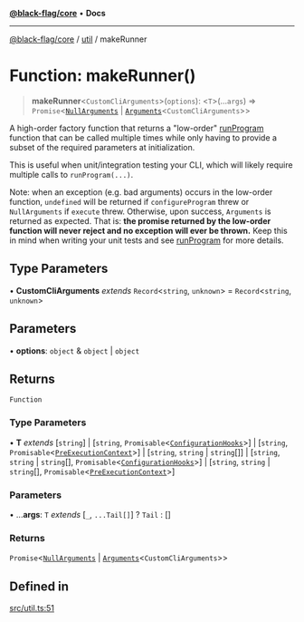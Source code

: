 [**@black-flag/core**](../../README.md) • **Docs**

***

[@black-flag/core](../../README.md) / [util](../README.md) / makeRunner

# Function: makeRunner()

> **makeRunner**\<`CustomCliArguments`\>(`options`): \<`T`\>(...`args`) => `Promise`\<[`NullArguments`](../../index/type-aliases/NullArguments.md) \| [`Arguments`](../../index/type-aliases/Arguments.md)\<`CustomCliArguments`\>\>

A high-order factory function that returns a "low-order" [runProgram](../../index/functions/runProgram.md)
function that can be called multiple times while only having to provide a
subset of the required parameters at initialization.

This is useful when unit/integration testing your CLI, which will likely
require multiple calls to `runProgram(...)`.

Note: when an exception (e.g. bad arguments) occurs in the low-order
function, `undefined` will be returned if `configureProgram` threw or
`NullArguments` if `execute` threw. Otherwise, upon success, `Arguments` is
returned as expected. That is: **the promise returned by the low-order
function will never reject and no exception will ever be thrown.** Keep this
in mind when writing your unit tests and see [runProgram](../../index/functions/runProgram.md) for more
details.

## Type Parameters

• **CustomCliArguments** *extends* `Record`\<`string`, `unknown`\> = `Record`\<`string`, `unknown`\>

## Parameters

• **options**: `object` & `object` \| `object`

## Returns

`Function`

### Type Parameters

• **T** *extends* [`string`] \| [`string`, `Promisable`\<[`ConfigurationHooks`](../../index/type-aliases/ConfigurationHooks.md)\>] \| [`string`, `Promisable`\<[`PreExecutionContext`](../type-aliases/PreExecutionContext.md)\>] \| [`string`, `string` \| `string`[]] \| [`string`, `string` \| `string`[], `Promisable`\<[`ConfigurationHooks`](../../index/type-aliases/ConfigurationHooks.md)\>] \| [`string`, `string` \| `string`[], `Promisable`\<[`PreExecutionContext`](../type-aliases/PreExecutionContext.md)\>]

### Parameters

• ...**args**: `T` *extends* [`_`, `...Tail[]`] ? `Tail` : []

### Returns

`Promise`\<[`NullArguments`](../../index/type-aliases/NullArguments.md) \| [`Arguments`](../../index/type-aliases/Arguments.md)\<`CustomCliArguments`\>\>

## Defined in

[src/util.ts:51](https://github.com/Xunnamius/black-flag/blob/20623d626b4c283cf81bd3e79356045673c5c3fb/src/util.ts#L51)
